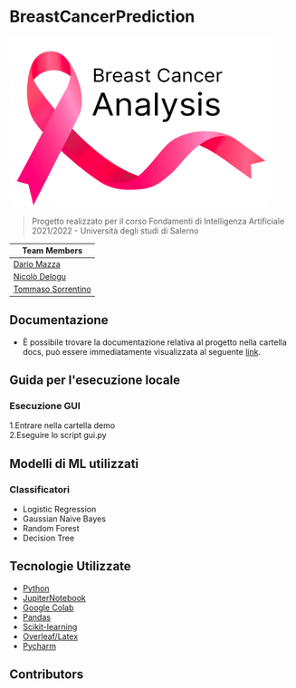 # BreastCancerPrediction
<p>
<img alt="BreastCancerPrediction Logo" width="460" height="300" src="logo.png">
</p>

> Progetto realizzato per il corso Fondamenti di Intelligenza Artificiale 2021/2022 - Università degli studi di Salerno

| Team Members                                            |
|---------------------------------------------------------|
| [Dario Mazza](https://github.com/xDaryamo)              |
| [Nicolò Delogu](https://github.com/XJustUnluckyX)       |
| [Tommaso Sorrentino](https://github.com/LobsterRavioli) |

## Documentazione
* È possibile trovare la documentazione relativa al progetto nella cartella docs, può essere immediatamente visualizzata al seguente [link](../BreastCancerPrediction/docs/ProgettoFIA.pdf).

## Guida per l'esecuzione locale

### Esecuzione GUI
1.Entrare nella cartella demo</br>
2.Eseguire lo script gui.py

## Modelli di ML utilizzati
### Classificatori
* Logistic Regression
* Gaussian Naive Bayes
* Random Forest
* Decision Tree

## Tecnologie Utilizzate
* [Python](https://www.python.org/downloads/release/python-3102/)
* [JupiterNotebook](https://jupyter.org/)
* [Google Colab](https://colab.research.google.com/)
* [Pandas](https://pandas.pydata.org/)
* [Scikit-learning](https://scikit-learn.org/stable/)
* [Overleaf/Latex](https://it.overleaf.com/)
* [Pycharm](https://www.jetbrains.com/pycharm/)

## Contributors
<a href="https://github.com/fasanosalvatore/FitDiary/graphs/contributors">
  <img src="https://contrib.rocks/image?repo=xDaryamo/BreastCancerPrediction" alt=""/>
</a>